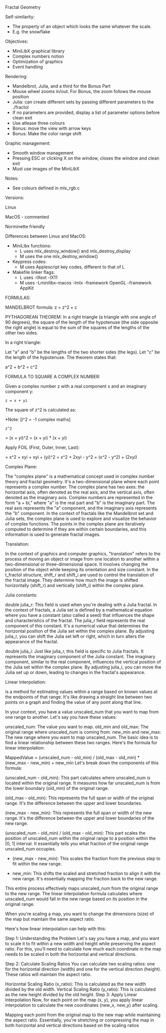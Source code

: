 Fractal Geometry

Self-similarity:
- The property of an object which looks the same whatever the scale.
- E.g. the snowflake

Objectives:
- MiniLibX graphical library
- Complex numbers notion
- Optimization of graphics
- Event handling

Rendering:
- Mandelbrot, Julia, and a third for the Bonus Part
- Mouse wheel zooms in/out. For Bonus, the zoom follows the mouse position
- Julia: can create different sets by passing different parameters to the ./fractol
- If no parameters are provided, display a list of parameter options before clean exit
- Use atlease three colours
- Bonus: move the view with arrow keys
- Bonus: Make the color range shift

Graphic management:
- Smooth window management
- Pressing ESC or clicking X on the window, closes the window and clean exit
- Must use images of the MiniLibX


Notes:
- See colours defined in mlx_rgb.c


Versions:

Linux

MacOS - commented

Norminette friendly


Differences between Linux and MacOS:
- MiniLibx functions:
	- L uses mlx_destroy_window() and mlx_destroy_display
	- M uses the one mlx_destroy_window()
- Keypress codes:
	- M uses Applescript key codes, different to that of L
- Makefile linker flags:
	- L uses -lXext -lX11 
	- M uses -Lminilibx-macos -lmlx -framework OpenGL -framework AppKit 


FORMULAS:

MANDELBROT formula:
z = z^2 + c

PYTHAGOREAN THEOREM:
In a right triangle (a triangle with one angle of 90 degrees), the square of the length of the hypotenuse (the side opposite
the right angle) is equal to the sum of the squares of the lengths of the other two sides. 

In a right triangle:

Let "a" and "b" be the lengths of the two shorter sides (the legs).
Let "c" be the length of the hypotenuse.
The theorem states that:

a^2 + b^2 = c^2


FORMULA TO SQUARE A COMPLEX NUMBER:

Given a complex number z with a real component x and an imaginary component y:

    z = x + yi

The square of z^2 is calculated as:

*Note: [i^2 = -1 complex maths]

    z^2 
=   (x + yi)^2
=   (x + yi) * (x + yi)

Apply FOIL (First, Outer, Inner, Last):

=   x^2 + xyi + xyi + (yi)^2
= 	x^2 + 2xyi - y^2
=   (x^2 - y^2) + (2xyi)



Complex Plane:

The "complex plane" is a mathematical concept used in complex number theory and fractal geometry.
It's a two-dimensional plane where each point represents a complex number.
The complex plane has two axes: the horizontal axis, often denoted as the real axis, and the vertical axis, often denoted as the imaginary axis.
Complex numbers are represented in the form "a + bi," where "a" is the real part and "b" is the imaginary part. The real axis represents the "a" component, and the imaginary axis represents the "b" component.
In the context of fractals like the Mandelbrot set and Julia sets, the complex plane is used to explore and visualize the behavior of complex functions. The points in the complex plane are iteratively computed to determine if they are within certain boundaries, and this information is used to generate fractal images.

Translation:

In the context of graphics and computer graphics, "translation" refers to the process of moving an object or image from one location to another within a two-dimensional or three-dimensional space.
It involves changing the position of the object while keeping its orientation and size constant.
In the t_fractol structure, shift_r and shift_i are used to control the translation of the fractal image. They determine how much the image is shifted horizontally (shift_r) and vertically (shift_i) within the complex plane.

Julia constants:

double julia_r: This field is used when you're dealing with a Julia fractal. In the context of fractals, a Julia set is defined by a mathematical equation where you have a constant (also called a seed) that influences the shape and characteristics of the fractal. The julia_r field represents the real component of this constant. It's a numerical value that determines the horizontal position of the Julia set within the complex plane. By adjusting julia_r, you can shift the Julia set left or right, which in turn alters the appearance of the fractal.

double julia_i: Just like julia_r, this field is specific to Julia fractals. It represents the imaginary component of the Julia constant. The imaginary component, similar to the real component, influences the vertical position of the Julia set within the complex plane. By adjusting julia_i, you can move the Julia set up or down, leading to changes in the fractal's appearance.

Linear interpolation: 

is a method for estimating values within a range based on known values at the endpoints of that range. It's like drawing a straight line between two points on a graph and finding the value of any point along that line.

In your context, you have a value unscaled_num that you want to map from one range to another. Let's say you have these values:

unscaled_num: The value you want to map.
old_min and old_max: The original range where unscaled_num is coming from.
new_min and new_max: The new range where you want to map unscaled_num.
The basic idea is to find a linear relationship between these two ranges. Here's the formula for linear interpolation:

MappedValue = (unscaled_num - old_min) / (old_max - old_min) * (new_max - new_min) + new_min
Let's break down the components of this formula:

(unscaled_num - old_min): This part calculates where unscaled_num is located within the original range. It measures how far unscaled_num is from the lower boundary (old_min) of the original range.

(old_max - old_min): This represents the full span or width of the original range. It's the difference between the upper and lower boundaries.

(new_max - new_min): This represents the full span or width of the new range. It's the difference between the upper and lower boundaries of the new range.

(unscaled_num - old_min) / (old_max - old_min): This part scales the position of unscaled_num within the original range to a position within the [0, 1] interval. It essentially tells you what fraction of the original range unscaled_num occupies.

* (new_max - new_min): This scales the fraction from the previous step to fit within the new range.

+ new_min: This shifts the scaled and stretched fraction to align it with the new range. It's essentially mapping the fraction back to the new range.

This entire process effectively maps unscaled_num from the original range to the new range. The linear interpolation formula calculates where unscaled_num would fall in the new range based on its position in the original range.

When you're scaling a map, you want to change the dimensions (size) of the map but maintain the same aspect ratio.

Here's how linear interpolation can help with this:

Step 1: Understanding the Problem
Let's say you have a map, and you want to scale it to fit within a new width and height while preserving the aspect ratio. For this, you'll need to calculate how much each coordinate in the map needs to be scaled in both the horizontal and vertical directions.

Step 2: Calculate Scaling Ratios
You can calculate two scaling ratios: one for the horizontal direction (width) and one for the vertical direction (height). These ratios will maintain the aspect ratio.

Horizontal Scaling Ratio (x_ratio): This is calculated as the new width divided by the old width.
Vertical Scaling Ratio (y_ratio): This is calculated as the new height divided by the old height.
Step 3: Apply Linear Interpolation
Now, for each point on the map (x, y), you apply linear interpolation to calculate the new coordinates (new_x, new_y) after scaling.

Mapping each point from the original map to the new map while maintaining the aspect ratio. Essentially, you're stretching or compressing the map in both horizontal and vertical directions based on the scaling ratios


